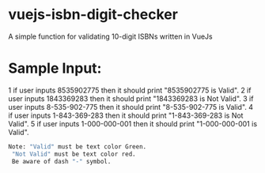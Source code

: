 # vuejs-isbn-digit-checker
A simple function for validating 10-digit ISBNs written in VueJs

# Sample Input: 
1 if user inputs 8535902775 then it should print "8535902775 is Valid".
2 if user inputs 1843369283 then it should print "1843369283 is Not Valid".
3 if user inputs 8-535-902-775 then it should print "8-535-902-775 is Valid".
4 if user inputs 1-843-369-283 then it should print "1-843-369-283 is Not Valid". 
5 if user inputs 1-000-000-001 then it should print "1-000-000-001 is Valid".

```sh
Note: "Valid" must be text color Green.
 "Not Valid" must be text color red. 
 Be aware of dash "-" symbol.
 ```
